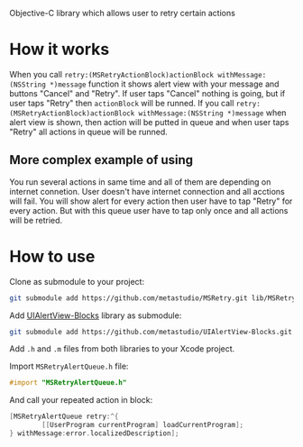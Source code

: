 Objective-C library which allows user to retry certain actions

# How it works

When you call `retry:(MSRetryActionBlock)actionBlock withMessage:(NSString *)message`
function it shows alert view with your message and buttons "Cancel" and "Retry".
If user taps "Cancel" nothing is going, but if user taps "Retry" then `actionBlock`
will be runned. If you call `retry:(MSRetryActionBlock)actionBlock withMessage:(NSString *)message`
when alert view is shown, then action will be putted in queue and when user
taps "Retry" all actions in queue will be runned.

## More complex example of using

You run several actions in same time and all of them are depending on
internet connetion. User doesn't have internet connection and all acctions will fail.
You will show alert for every action then user have to tap "Retry" for every
action. But with this queue user have to tap only once and all actions will
be retried.

# How to use

Clone as submodule to your project:

```sh
git submodule add https://github.com/metastudio/MSRetry.git lib/MSRetry
```

Add [UIAlertView-Blocks](https://github.com/metastudio/UIAlertView-Blocks) library as submodule:

```sh
git submodule add https://github.com/metastudio/UIAlertView-Blocks.git lib/UIAlertView-Blocks
```

Add `.h` and `.m` files from both libraries to your Xcode project.

Import `MSRetryAlertQueue.h` file:

```objective-c
#import "MSRetryAlertQueue.h"
```

And call your repeated action in block:

```objective-c
[MSRetryAlertQueue retry:^{
        [[UserProgram currentProgram] loadCurrentProgram];
} withMessage:error.localizedDescription];
```
